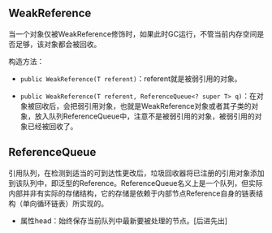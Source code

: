 ## WeakReference

当一个对象仅被WeakReference修饰时，如果此时GC运行，不管当前内存空间是否足够，该对象都会被回收。

构造方法：

- `public WeakReference(T referent)`：referent就是被弱引用的对象。

- `public WeakReference(T referent, ReferenceQueue<? super T> q)`：在对象被回收后，会把弱引用对象，也就是WeakReference对象或者其子类的对象，放入队列ReferenceQueue中，注意不是被弱引用的对象，被弱引用的对象已经被回收了。

## ReferenceQueue

​	引用队列，在检测到适当的可到达性更改后，垃圾回收器将已注册的引用对象添加到该队列中，即泛型的Reference。ReferenceQueue名义上是一个队列，但实际内部并非有实际的存储结构，它的存储是依赖于内部节点Reference自身的链表结构（单向循环链表）所实现的。

- 属性head：始终保存当前队列中最新要被处理的节点。[后进先出]